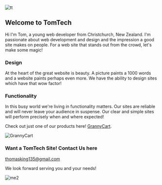 ![tt](https://user-images.githubusercontent.com/62085061/133872045-c6e28e49-ed78-40f0-8a85-f25872f9c5fd.JPG)


## Welcome to TomTech


Hi I'm Tom, a young web developer from Christchurch, New Zealand. I'm passionate about web development and design and the impression a good site makes on people. For a web site that stands out from the crowd, let's make some magic! 

### Design
At the heart of the great website is beauty. A picture paints a 1000 words and a website paints perhaps even more. We have the ability to design sites which have that wow factor! 


### Functionality

In this busy world we're living in functionality matters. Our sites are reliable and will never leave your audience in suspense. Our clear and simple sites will perform precisely when and where expected!

Check out just one of our products here! [GrannyCart](http://grannycart.club/).

![GrannyCart](https://user-images.githubusercontent.com/62085061/133872093-3fd903d2-1961-42fe-88a7-51fe0b0b4d52.PNG)


### Want a TomTech Site! Contact Us here

thomasking135@gmail.com

We look forward serving you and your needs!

![me2](https://user-images.githubusercontent.com/62085061/133872127-1398e271-42bf-43ce-b598-d912fd470d88.jpg)
